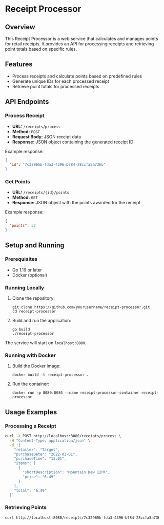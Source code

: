 
# Receipt Processor

## Overview
This Receipt Processor is a web service that calculates and manages points for retail receipts. It provides an API for processing receipts and retrieving point totals based on specific rules.

## Features
- Process receipts and calculate points based on predefined rules
- Generate unique IDs for each processed receipt
- Retrieve point totals for processed receipts

## API Endpoints

### Process Receipt
- **URL:** `/receipts/process`
- **Method:** `POST`
- **Request Body:** JSON receipt data
- **Response:** JSON object containing the generated receipt ID

Example response:
```json
{
  "id": "7c32965b-fda3-4396-b784-28ccfa5a736b"
}
```

### Get Points
- **URL:** `/receipts/{id}/points`
- **Method:** `GET`
- **Response:** JSON object with the points awarded for the receipt

Example response:
```json
{
  "points": 32
}
```

## Setup and Running

### Prerequisites
- Go 1.16 or later
- Docker (optional)

### Running Locally
1. Clone the repository:
   ```
   git clone https://github.com/yourusername/receipt-processor.git
   cd receipt-processor
   ```

2. Build and run the application:
   ```
   go build
   ./receipt-processor
   ```

The service will start on `localhost:8080`.

### Running with Docker
1. Build the Docker image:
   ```
   docker build -t receipt-processor .
   ```

2. Run the container:
   ```
   docker run -p 8080:8080 --name receipt-processor-container receipt-processor
   ```

## Usage Examples

### Processing a Receipt
```bash
curl -X POST http://localhost:8080/receipts/process \
  -H "Content-Type: application/json" \
  -d '{
    "retailer": "Target",
    "purchaseDate": "2022-01-01",
    "purchaseTime": "13:01",
    "items": [
      {
        "shortDescription": "Mountain Dew 12PK",
        "price": "6.49"
      }
    ],
    "total": "6.49"
  }'
```

### Retrieving Points
```bash
curl http://localhost:8080/receipts/7c32965b-fda3-4396-b784-28ccfa5a736b/points
```
